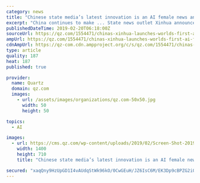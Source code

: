 ```yaml
---
category: news
title: "Chinese state media’s latest innovation is an AI female news anchor"
excerpt: "China continues to make ... State news outlet Xinhua announced yesterday (Feb. 19, link in Chinese) that it had, in collaboration with search engine Sogou, created the world’s first female AI news anchor, known as Xin Xiaomeng. The anchor will make ..."
publishedDateTime: 2019-02-20T06:18:00Z
sourceUrl: https://qz.com/1554471/chinas-xinhua-launches-worlds-first-ai-female-news-anchor/
ampUrl: https://qz.com/1554471/chinas-xinhua-launches-worlds-first-ai-female-news-anchor/amp/
cdnAmpUrl: https://qz-com.cdn.ampproject.org/c/s/qz.com/1554471/chinas-xinhua-launches-worlds-first-ai-female-news-anchor/amp/
type: article
quality: 187
heat: 187
published: true

provider:
  name: Quartz
  domain: qz.com
  images:
    - url: /assets/images/organizations/qz.com-50x50.jpg
      width: 50
      height: 50

topics:
  - AI

images:
  - url: https://cms.qz.com/wp-content/uploads/2019/02/Screen-Shot-2019-02-20-at-12.56.54-e1550638693651.png?w=1400&amp;strip=all&amp;quality=75
    width: 1400
    height: 710
    title: "Chinese state media’s latest innovation is an AI female news anchor"

secured: "xaqQny9HzUpGD1I4vAUdqStWk96kO/0CwGEuH/JZ6IsC6M/EK3Dp9cBPZG2iOSTHnkNWHfVikz6dfbfiztI8pPemrU6nBEUXBspupcsGpZ1QD7sIaIrgg1HcTT42dnFlg1RrKnWb1h6qXxUxgLIsnmTv5+0K4PmsZNxundK2jU+bUjTJSw9W0WK/X9WRshIJbL/Ht1BsaI4t+AcTjFvWYmGkEJZoUVyxTqviE9ZmHaAihGmaMmGP0Yv9TIv++9DI81UMIqEfcrhH4S9ev2z6ew==;9+AqGsze2wqslUEEUkkZbw=="
---
```


